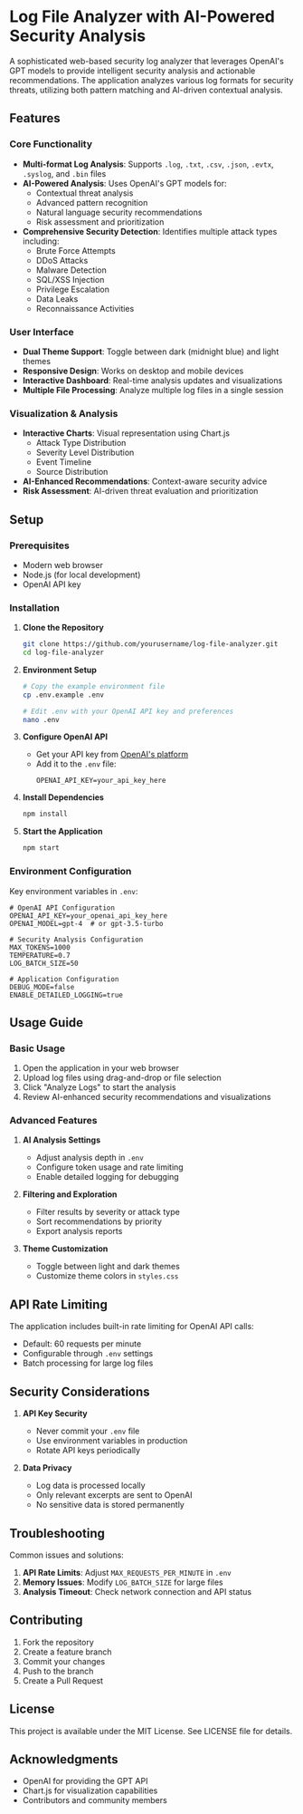 # Log File Analyzer with AI-Powered Security Analysis

A sophisticated web-based security log analyzer that leverages OpenAI's GPT models to provide intelligent security analysis and actionable recommendations. The application analyzes various log formats for security threats, utilizing both pattern matching and AI-driven contextual analysis.

## Features

### Core Functionality
- **Multi-format Log Analysis**: Supports `.log`, `.txt`, `.csv`, `.json`, `.evtx`, `.syslog`, and `.bin` files
- **AI-Powered Analysis**: Uses OpenAI's GPT models for:
  - Contextual threat analysis
  - Advanced pattern recognition
  - Natural language security recommendations
  - Risk assessment and prioritization
- **Comprehensive Security Detection**: Identifies multiple attack types including:
  - Brute Force Attempts
  - DDoS Attacks
  - Malware Detection
  - SQL/XSS Injection
  - Privilege Escalation
  - Data Leaks
  - Reconnaissance Activities

### User Interface
- **Dual Theme Support**: Toggle between dark (midnight blue) and light themes
- **Responsive Design**: Works on desktop and mobile devices
- **Interactive Dashboard**: Real-time analysis updates and visualizations
- **Multiple File Processing**: Analyze multiple log files in a single session

### Visualization & Analysis
- **Interactive Charts**: Visual representation using Chart.js
  - Attack Type Distribution
  - Severity Level Distribution
  - Event Timeline
  - Source Distribution
- **AI-Enhanced Recommendations**: Context-aware security advice
- **Risk Assessment**: AI-driven threat evaluation and prioritization

## Setup

### Prerequisites
- Modern web browser
- Node.js (for local development)
- OpenAI API key

### Installation

1. **Clone the Repository**
   ```bash
   git clone https://github.com/yourusername/log-file-analyzer.git
   cd log-file-analyzer
   ```

2. **Environment Setup**
   ```bash
   # Copy the example environment file
   cp .env.example .env
   
   # Edit .env with your OpenAI API key and preferences
   nano .env
   ```

3. **Configure OpenAI API**
   - Get your API key from [OpenAI's platform](https://platform.openai.com)
   - Add it to the `.env` file:
     ```
     OPENAI_API_KEY=your_api_key_here
     ```

4. **Install Dependencies**
   ```bash
   npm install
   ```

5. **Start the Application**
   ```bash
   npm start
   ```

### Environment Configuration

Key environment variables in `.env`:
```env
# OpenAI API Configuration
OPENAI_API_KEY=your_openai_api_key_here
OPENAI_MODEL=gpt-4  # or gpt-3.5-turbo

# Security Analysis Configuration
MAX_TOKENS=1000
TEMPERATURE=0.7
LOG_BATCH_SIZE=50

# Application Configuration
DEBUG_MODE=false
ENABLE_DETAILED_LOGGING=true
```

## Usage Guide

### Basic Usage
1. Open the application in your web browser
2. Upload log files using drag-and-drop or file selection
3. Click "Analyze Logs" to start the analysis
4. Review AI-enhanced security recommendations and visualizations

### Advanced Features
1. **AI Analysis Settings**
   - Adjust analysis depth in `.env`
   - Configure token usage and rate limiting
   - Enable detailed logging for debugging

2. **Filtering and Exploration**
   - Filter results by severity or attack type
   - Sort recommendations by priority
   - Export analysis reports

3. **Theme Customization**
   - Toggle between light and dark themes
   - Customize theme colors in `styles.css`

## API Rate Limiting

The application includes built-in rate limiting for OpenAI API calls:
- Default: 60 requests per minute
- Configurable through `.env` settings
- Batch processing for large log files

## Security Considerations

1. **API Key Security**
   - Never commit your `.env` file
   - Use environment variables in production
   - Rotate API keys periodically

2. **Data Privacy**
   - Log data is processed locally
   - Only relevant excerpts are sent to OpenAI
   - No sensitive data is stored permanently

## Troubleshooting

Common issues and solutions:
1. **API Rate Limits**: Adjust `MAX_REQUESTS_PER_MINUTE` in `.env`
2. **Memory Issues**: Modify `LOG_BATCH_SIZE` for large files
3. **Analysis Timeout**: Check network connection and API status

## Contributing

1. Fork the repository
2. Create a feature branch
3. Commit your changes
4. Push to the branch
5. Create a Pull Request

## License

This project is available under the MIT License. See LICENSE file for details.

## Acknowledgments

- OpenAI for providing the GPT API
- Chart.js for visualization capabilities
- Contributors and community members
